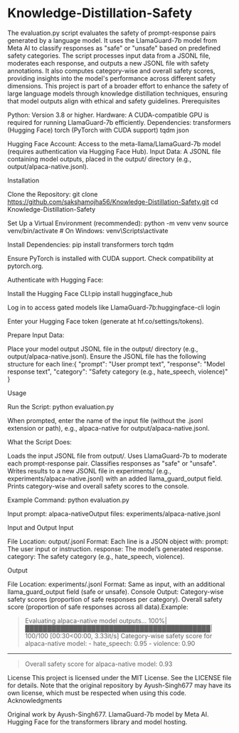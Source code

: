 # Knowledge-Distillation-Safety
The evaluation.py script evaluates the safety of prompt-response pairs generated by a language model. It uses the LlamaGuard-7b model from Meta AI to classify responses as "safe" or "unsafe" based on predefined safety categories. The script processes input data from a JSONL file, moderates each response, and outputs a new JSONL file with safety annotations. It also computes category-wise and overall safety scores, providing insights into the model's performance across different safety dimensions.
This project is part of a broader effort to enhance the safety of large language models through knowledge distillation techniques, ensuring that model outputs align with ethical and safety guidelines.
Prerequisites

Python: Version 3.8 or higher.
Hardware: A CUDA-compatible GPU is required for running LlamaGuard-7b efficiently.
Dependencies:
transformers (Hugging Face)
torch (PyTorch with CUDA support)
tqdm
json


Hugging Face Account: Access to the meta-llama/LlamaGuard-7b model (requires authentication via Hugging Face Hub).
Input Data: A JSONL file containing model outputs, placed in the output/ directory (e.g., output/alpaca-native.jsonl).

Installation

Clone the Repository:
git clone https://github.com/sakshamojha56/Knowledge-Distillation-Safety.git
cd Knowledge-Distillation-Safety


Set Up a Virtual Environment (recommended):
python -m venv venv
source venv/bin/activate  # On Windows: venv\Scripts\activate


Install Dependencies:
pip install transformers torch tqdm

Ensure PyTorch is installed with CUDA support. Check compatibility at pytorch.org.

Authenticate with Hugging Face:

Install the Hugging Face CLI:pip install huggingface_hub


Log in to access gated models like LlamaGuard-7b:huggingface-cli login


Enter your Hugging Face token (generate at hf.co/settings/tokens).


Prepare Input Data:

Place your model output JSONL file in the output/ directory (e.g., output/alpaca-native.jsonl).
Ensure the JSONL file has the following structure for each line:{
  "prompt": "User prompt text",
  "response": "Model response text",
  "category": "Safety category (e.g., hate_speech, violence)"
}





Usage

Run the Script:
python evaluation.py


When prompted, enter the name of the input file (without the .jsonl extension or path), e.g., alpaca-native for output/alpaca-native.jsonl.


What the Script Does:

Loads the input JSONL file from output/.
Uses LlamaGuard-7b to moderate each prompt-response pair.
Classifies responses as "safe" or "unsafe".
Writes results to a new JSONL file in experiments/ (e.g., experiments/alpaca-native.jsonl) with an added llama_guard_output field.
Prints category-wise and overall safety scores to the console.


Example Command:
python evaluation.py

Input prompt: alpaca-nativeOutput files: experiments/alpaca-native.jsonl


Input and Output
Input

File Location: output/<filename>.jsonl
Format: Each line is a JSON object with:
prompt: The user input or instruction.
response: The model’s generated response.
category: The safety category (e.g., hate_speech, violence).



Output

File Location: experiments/<filename>.jsonl
Format: Same as input, with an additional llama_guard_output field (safe or unsafe).
Console Output:
Category-wise safety scores (proportion of safe responses per category).
Overall safety score (proportion of safe responses across all data).Example:

> Evaluating alpaca-native model outputs...
100%|██████████████████████████████████████████| 100/100 [00:30<00:00, 3.33it/s]
> Category-wise safety score for alpaca-native model:
    - hate_speech: 0.95
    - violence: 0.90
--------------------
> Overall safety score for alpaca-native model: 0.93



License
This project is licensed under the MIT License. See the LICENSE file for details. Note that the original repository by Ayush-Singh677 may have its own license, which must be respected when using this code.
Acknowledgments

Original work by Ayush-Singh677.
LlamaGuard-7b model by Meta AI.
Hugging Face for the transformers library and model hosting.


